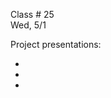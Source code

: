 
<div class="lecture1">

<div class="column_date">

Class # 25 <br>
Wed, 5/1

</div>

<div class="column_materials">
<p markdown="block">

Project presentations:

-
-
-

</p>
</div>


<div class="column_assign">
<p markdown="block">




</p>
</div>

</div>
